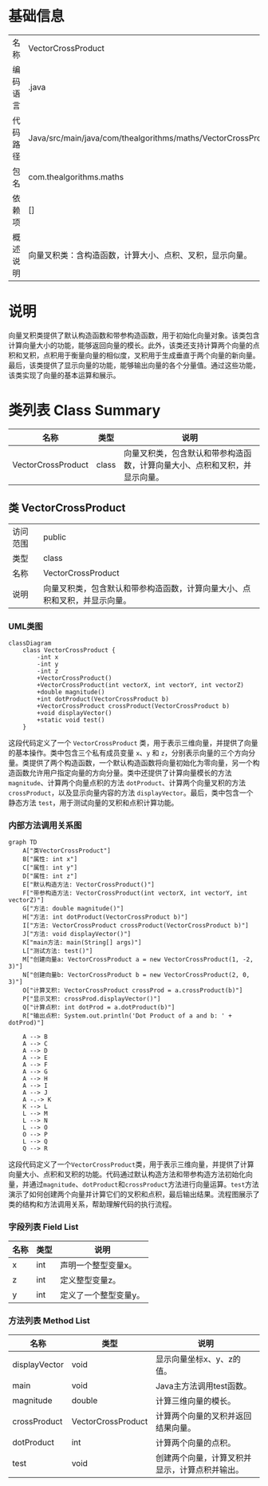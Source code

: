 # 基础信息

|      |      |
|------|------|
| 名称 | VectorCrossProduct |
| 编码语言 | .java |
| 代码路径 | Java/src/main/java/com/thealgorithms/maths/VectorCrossProduct.java |
| 包名 | com.thealgorithms.maths |
| 依赖项 | [] |
| 概述说明 | 向量叉积类：含构造函数，计算大小、点积、叉积，显示向量。 |

# 说明

向量叉积类提供了默认构造函数和带参构造函数，用于初始化向量对象。该类包含计算向量大小的功能，能够返回向量的模长。此外，该类还支持计算两个向量的点积和叉积，点积用于衡量向量的相似度，叉积用于生成垂直于两个向量的新向量。最后，该类提供了显示向量的功能，能够输出向量的各个分量值。通过这些功能，该类实现了向量的基本运算和展示。

# 类列表 Class Summary

| 名称   | 类型  | 说明 |
|-------|------|-------------|
| VectorCrossProduct | class | 向量叉积类，包含默认和带参构造函数，计算向量大小、点积和叉积，并显示向量。 |



## 类 VectorCrossProduct

|      |      |
|------|------|
| 访问范围 | public |
| 类型 | class |
| 名称 | VectorCrossProduct |
| 说明 | 向量叉积类，包含默认和带参构造函数，计算向量大小、点积和叉积，并显示向量。 |


### UML类图

```mermaid
classDiagram
    class VectorCrossProduct {
        -int x
        -int y
        -int z
        +VectorCrossProduct()
        +VectorCrossProduct(int vectorX, int vectorY, int vectorZ)
        +double magnitude()
        +int dotProduct(VectorCrossProduct b)
        +VectorCrossProduct crossProduct(VectorCrossProduct b)
        +void displayVector()
        +static void test()
    }
```

这段代码定义了一个 `VectorCrossProduct` 类，用于表示三维向量，并提供了向量的基本操作。类中包含三个私有成员变量 `x`、`y` 和 `z`，分别表示向量的三个方向分量。类提供了两个构造函数，一个默认构造函数将向量初始化为零向量，另一个构造函数允许用户指定向量的方向分量。类中还提供了计算向量模长的方法 `magnitude`、计算两个向量点积的方法 `dotProduct`、计算两个向量叉积的方法 `crossProduct`，以及显示向量内容的方法 `displayVector`。最后，类中包含一个静态方法 `test`，用于测试向量的叉积和点积计算功能。


### 内部方法调用关系图

```mermaid
graph TD
    A["类VectorCrossProduct"]
    B["属性: int x"]
    C["属性: int y"]
    D["属性: int z"]
    E["默认构造方法: VectorCrossProduct()"]
    F["带参构造方法: VectorCrossProduct(int vectorX, int vectorY, int vectorZ)"]
    G["方法: double magnitude()"]
    H["方法: int dotProduct(VectorCrossProduct b)"]
    I["方法: VectorCrossProduct crossProduct(VectorCrossProduct b)"]
    J["方法: void displayVector()"]
    K["main方法: main(String[] args)"]
    L["测试方法: test()"]
    M["创建向量a: VectorCrossProduct a = new VectorCrossProduct(1, -2, 3)"]
    N["创建向量b: VectorCrossProduct b = new VectorCrossProduct(2, 0, 3)"]
    O["计算叉积: VectorCrossProduct crossProd = a.crossProduct(b)"]
    P["显示叉积: crossProd.displayVector()"]
    Q["计算点积: int dotProd = a.dotProduct(b)"]
    R["输出点积: System.out.println('Dot Product of a and b: ' + dotProd)"]

    A --> B
    A --> C
    A --> D
    A --> E
    A --> F
    A --> G
    A --> H
    A --> I
    A --> J
    A -.-> K
    K --> L
    L --> M
    L --> N
    L --> O
    O --> P
    L --> Q
    Q --> R
```

这段代码定义了一个`VectorCrossProduct`类，用于表示三维向量，并提供了计算向量大小、点积和叉积的功能。代码通过默认构造方法和带参构造方法初始化向量，并通过`magnitude`、`dotProduct`和`crossProduct`方法进行向量运算。`test`方法演示了如何创建两个向量并计算它们的叉积和点积，最后输出结果。流程图展示了类的结构和方法调用关系，帮助理解代码的执行流程。

### 字段列表 Field List

| 名称  | 类型  | 说明 |
|-------|-------|------|
| x | int | 声明一个整型变量x。 |
| z | int | 定义整型变量z。 |
| y | int | 定义了一个整型变量y。 |

### 方法列表 Method List

| 名称  | 类型  | 说明 |
|-------|-------|------|
| displayVector | void | 显示向量坐标x、y、z的值。 |
| main | void | Java主方法调用test函数。 |
| magnitude | double | 计算三维向量的模长。 |
| crossProduct | VectorCrossProduct | 计算两个向量的叉积并返回结果向量。 |
| dotProduct | int | 计算两个向量的点积。 |
| test | void | 创建两个向量，计算叉积并显示，计算点积并输出。 |





